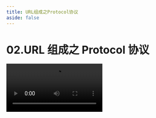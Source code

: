 ```yaml
---
title: URL组成之Protocol协议
aside: false
---
```


# 02.URL 组成之 Protocol 协议

<video autoplay src="http://qn.chinavanes.com/url/02.URL%E7%BB%84%E6%88%90%E4%B9%8BProtocol%E5%8D%8F%E8%AE%AE.mp4" controls controlsList="nodownload" width="50%"/>
